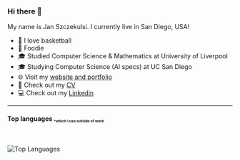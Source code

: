 ### Hi there 👋

My name is Jan Szczekulsi. I currently live in San Diego, USA!

- 🏀 I love basketball
- 🍲 Foodie
- 🎓 Studied Computer Science & Mathematics at University of Liverpool
- 🎓 Studying Computer Science (AI specs) at UC San Diego
- 🌐 Visit my [website and portfolio][website]
- 📜 Check out my [CV][cv]
- 💻 Check out my [Linkedin][linkedin]


---

<!--- ![GitHub Stats](https://github-readme-stats.vercel.app/api?username=szczekulskij&show_icons=true&bg_color=30,e96443,904e95&title_color=fff&text_color=fff&icon_color=fff&count_private=true)
---> 

#### Top languages <sub><sub><sup>*which I use outside of work<sub><sup><sub>
<br>

![Top Languages](https://github-readme-stats.vercel.app/api/top-langs/?username=szczekulskij&theme=nord&count_private=true&hide=Jupyter%20Notebook)


[linkedin]: https://www.linkedin.com/in/jan-szczekulski-272ab615a/
[website]: https://jan-cs.com/
[cv]: https://jan-cs.com/resume.pdf
